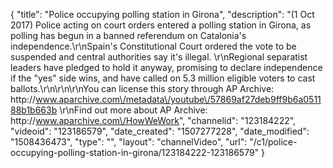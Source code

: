 {
    "title": "Police occupying polling station in Girona",
    "description": "(1 Oct 2017) Police acting on court orders entered a polling station in Girona, as polling has begun in a banned referendum on Catalonia's independence.\r\nSpain's Constitutional Court ordered the vote to be suspended and central authorities say it's illegal. \r\nRegional separatist leaders have pledged to hold it anyway, promising to declare independence if the \"yes\" side wins, and have called on 5.3 million eligible voters to cast ballots.\r\n\r\n\r\nYou can license this story through AP Archive: http:\/\/www.aparchive.com\/metadata\/youtube\/57869af27deb9ff9b6a051188b1b663b \r\nFind out more about AP Archive: http:\/\/www.aparchive.com\/HowWeWork",
    "channelid": "123184222",
    "videoid": "123186579",
    "date_created": "1507277228",
    "date_modified": "1508436473",
    "type": "",
    "layout": "channelVideo",
    "url": "\/c1\/police-occupying-polling-station-in-girona\/123184222-123186579"
}